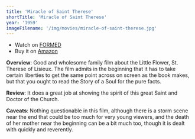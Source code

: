 ```yaml
---
title: 'Miracle of Saint Therese'
shortTitle: 'Miracle of Saint Therese'
year: '1959'
imageFilename: '/img/movies/miracle-of-saint-therese.jpg'
---
```


* Watch on [FORMED](https://watch.formed.org/miracle-of-saint-therese)
* Buy it on [Amazon](https://www.amazon.com/Miracle-St-Therese-France-Descaut/dp/B000WR8QFC)

**Overview**: Good and wholesome family film about the Little Flower, St. Therese of Lisieux. The film admits in the beginning that it has to take certain liberties to get the same point across on screen as the book makes, but that you ought to read the Story of a Soul for the pure facts.

**Review**: It does a great job at showing the spirit of this great Saint and Doctor of the Church.

**Caveats**: Nothing questionable in this film, although there is a storm scene near the end that could be too much for very young viewers, and the death of her mother near the beginning can be a bit much too, though it is dealt with quickly and reverently.
